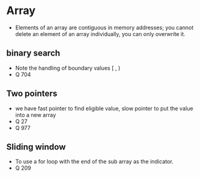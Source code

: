 # Array
- Elements of an array are contiguous in memory addresses; you cannot delete an element of an array individually, you can only overwrite it.

## binary search
- Note the handling of boundary values [ , )
- Q 704

## Two pointers
- we have fast pointer to find eligible value, slow pointer to put the value into a new array
- Q 27
- Q 977

## Sliding window
- To use a for loop with the end of the sub array as the indicator.
- Q 209
